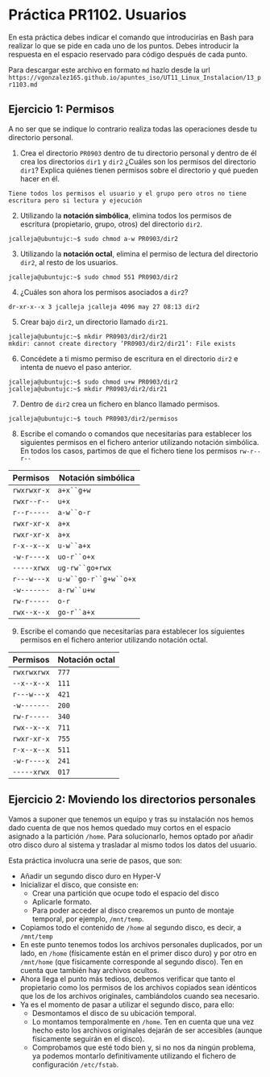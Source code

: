 # Práctica PR1102. Usuarios

En esta práctica debes indicar el comando que introducirías en Bash para realizar lo que se pide en cada uno de los puntos. Debes introducir la respuesta en el espacio reservado para código después de cada punto.

Para descargar este archivo en formato `md` hazlo desde la url `https://vgonzalez165.github.io/apuntes_iso/UT11_Linux_Instalacion/13_pr1103.md`


## Ejercicio 1: Permisos

A no ser que se indique lo contrario realiza todas las operaciones desde tu directorio personal.

1.	Crea el directorio `PR0903` dentro de tu directorio personal y dentro de él crea los directorios `dir1` y `dir2` ¿Cuáles son los permisos del directorio `dir1`? Explica quiénes tienen permisos sobre el directorio y qué pueden hacer en él.

```
Tiene todos los permisos el usuario y el grupo pero otros no tiene escritura pero si lectura y ejecución
```

2.	Utilizando   la   **notación   simbólica**, elimina   todos   los   permisos de   escritura (propietario, grupo, otros) del directorio `dir2`.

```
jcalleja@ubuntujc:~$ sudo chmod a-w PR0903/dir2
```

3.	Utilizando la **notación octal**, elimina el permiso de lectura del directorio `dir2`, al resto de los usuarios.

```
jcalleja@ubuntujc:~$ sudo chmod 551 PR0903/dir2
```

4.	¿Cuáles son ahora los permisos asociados a `dir2`?

```
dr-xr-x--x 3 jcalleja jcalleja 4096 may 27 08:13 dir2
```

5.	Crear bajo `dir2`, un directorio llamado `dir21`.

```
jcalleja@ubuntujc:~$ mkdir PR0903/dir2/dir21
mkdir: cannot create directory ‘PR0903/dir2/dir21’: File exists
```

6.	Concédete a ti mismo permiso de escritura en el directorio `dir2` e intenta de nuevo el paso anterior.

```
jcalleja@ubuntujc:~$ sudo chmod u+w PR0903/dir2
jcalleja@ubuntujc:~$ mkdir PR0903/dir2/dir21
```

7.	Dentro de `dir2` crea un fichero en blanco llamado permisos.

```
jcalleja@ubuntujc:~$ touch PR0903/dir2/permisos
```

8.	Escribe el comando o comandos que necesitarías para establecer los siguientes permisos en el fichero anterior utilizando notación simbólica. En todos los casos, partimos de que el fichero tiene los permisos `rw-r--r--`

| Permisos      | Notación simbólica    |
| ------------- | --------------------- |
| `rwxrwxr-x`   | `a+x``g+w`            |     
| `rwxr--r--`   | `u+x`                 |     
| `r--r-----`   | `a-w``o-r`            |     
| `rwxr-xr-x`   | `a+x`                 |     
| `rwxr-xr-x`   | `a+x`                 |     
| `r-x--x--x`   | `u-w``a+x`            |     
| `-w-r----x`   | `uo-r``o+x`           |     
| `-----xrwx`   | `ug-rw``go+rwx`       |     
| `r---w---x`   | `u-w``go-r``g+w``o+x` |     
| `-w-------`   | `a-rw``u+w`           |     
| `rw-r-----`   | `o-r`                 |     
| `rwx--x--x`   | `go-r``a+x`           |     

9.	Escribe el comando que necesitarías para establecer los siguientes permisos en el fichero anterior utilizando notación octal.

| Permisos      | Notación octal        |
| ------------- | --------------------- |
| `rwxrwxrwx`   | `777`                 |
| `--x--x--x`   | `111`                 |
| `r---w---x`   | `421`                 |
| `-w-------`   | `200`                 |
| `rw-r-----`   | `340`                 |
| `rwx--x--x`   | `711`                 |
| `rwxr-xr-x`   | `755`                 |
| `r-x--x--x`   | `511`                 |
| `-w-r----x`   | `241`                 |
| `-----xrwx`   | `017`                 |


## Ejercicio 2: Moviendo los directorios personales

Vamos a suponer que tenemos un equipo y tras su instalación nos hemos dado cuenta de que nos hemos quedado muy cortos en el espacio asignado a la partición `/home`. Para solucionarlo, hemos optado por añadir otro disco duro al sistema y trasladar al mismo todos los datos del usuario. 

Esta práctica involucra una serie de pasos, que son:

- Añadir un segundo disco duro en Hyper-V
- Inicializar el disco, que consiste en:
    - Crear una partición que ocupe todo el espacio del disco
    - Aplicarle formato.
    - Para poder acceder al disco crearemos un punto de montaje temporal, por ejemplo, `/mnt/temp`. 
- Copiamos todo el contenido de `/home` al segundo disco, es decir, a `/mnt/temp`
- En este punto tenemos todos los archivos personales duplicados, por un lado, en `/home` (físicamente están en el primer disco duro) y por otro en `/mnt/home` (que físicamente corresponde al segundo disco). Ten en cuenta que también hay archivos ocultos.
- Ahora llega el punto más tedioso, debemos verificar que tanto el propietario como los permisos de los archivos copiados sean idénticos que los de los archivos originales, cambiándolos cuando sea necesario.
- Ya es el momento de pasar a utilizar el segundo disco, para ello:
    - Desmontamos el disco de su ubicación temporal.
    - Lo montamos temporalmente en `/home`. Ten en cuenta que una vez hecho esto los archivos originales dejarán de ser accesibles (aunque físicamente seguirán en el disco).
    - Comprobamos que esté todo bien y, si no nos da ningún problema, ya podemos montarlo definitivamente utilizando el fichero de configuración `/etc/fstab`.

